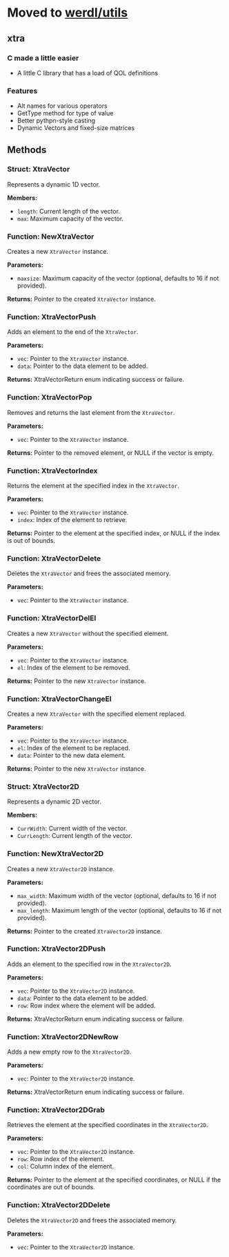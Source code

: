 # Moved to [werdl/utils](https://github.com/werdl/utils)

## xtra
### C made a little easier
- A little C library that has a load of QOL definitions
### Features
- Alt names for various operators
- GetType method for type of value
- Better pythpn-style casting
- Dynamic Vectors and fixed-size matrices

## Methods
### Struct: XtraVector

Represents a dynamic 1D vector.

**Members:**
- `length`: Current length of the vector.
- `max`: Maximum capacity of the vector.

### Function: NewXtraVector

Creates a new `XtraVector` instance.

**Parameters:**
- `maxsize`: Maximum capacity of the vector (optional, defaults to 16 if not provided).

**Returns:** Pointer to the created `XtraVector` instance.

### Function: XtraVectorPush

Adds an element to the end of the `XtraVector`.

**Parameters:**
- `vec`: Pointer to the `XtraVector` instance.
- `data`: Pointer to the data element to be added.

**Returns:** XtraVectorReturn enum indicating success or failure.

### Function: XtraVectorPop

Removes and returns the last element from the `XtraVector`.

**Parameters:**
- `vec`: Pointer to the `XtraVector` instance.

**Returns:** Pointer to the removed element, or NULL if the vector is empty.

### Function: XtraVectorIndex

Returns the element at the specified index in the `XtraVector`.

**Parameters:**
- `vec`: Pointer to the `XtraVector` instance.
- `index`: Index of the element to retrieve.

**Returns:** Pointer to the element at the specified index, or NULL if the index is out of bounds.

### Function: XtraVectorDelete

Deletes the `XtraVector` and frees the associated memory.

**Parameters:**
- `vec`: Pointer to the `XtraVector` instance.

### Function: XtraVectorDelEl

Creates a new `XtraVector` without the specified element.

**Parameters:**
- `vec`: Pointer to the `XtraVector` instance.
- `el`: Index of the element to be removed.

**Returns:** Pointer to the new `XtraVector` instance.

### Function: XtraVectorChangeEl

Creates a new `XtraVector` with the specified element replaced.

**Parameters:**
- `vec`: Pointer to the `XtraVector` instance.
- `el`: Index of the element to be replaced.
- `data`: Pointer to the new data element.

**Returns:** Pointer to the new `XtraVector` instance.

### Struct: XtraVector2D

Represents a dynamic 2D vector.

**Members:**
- `CurrWidth`: Current width of the vector.
- `CurrLength`: Current length of the vector.

### Function: NewXtraVector2D

Creates a new `XtraVector2D` instance.

**Parameters:**
- `max_width`: Maximum width of the vector (optional, defaults to 16 if not provided).
- `max_length`: Maximum length of the vector (optional, defaults to 16 if not provided).

**Returns:** Pointer to the created `XtraVector2D` instance.

### Function: XtraVector2DPush

Adds an element to the specified row in the `XtraVector2D`.

**Parameters:**
- `vec`: Pointer to the `XtraVector2D` instance.
- `data`: Pointer to the data element to be added.
- `row`: Row index where the element will be added.

**Returns:** XtraVectorReturn enum indicating success or failure.

### Function: XtraVector2DNewRow

Adds a new empty row to the `XtraVector2D`.

**Parameters:**
- `vec`: Pointer to the `XtraVector2D` instance.

**Returns:** XtraVectorReturn enum indicating success or failure.

### Function: XtraVector2DGrab

Retrieves the element at the specified coordinates in the `XtraVector2D`.

**Parameters:**
- `vec`: Pointer to the `XtraVector2D` instance.
- `row`: Row index of the element.
- `col`: Column index of the element.

**Returns:** Pointer to the element at the specified coordinates, or NULL if the coordinates are out of bounds.

### Function: XtraVector2DDelete

Deletes the `XtraVector2D` and frees the associated memory.

**Parameters:**
- `vec`: Pointer to the `XtraVector2D` instance.
